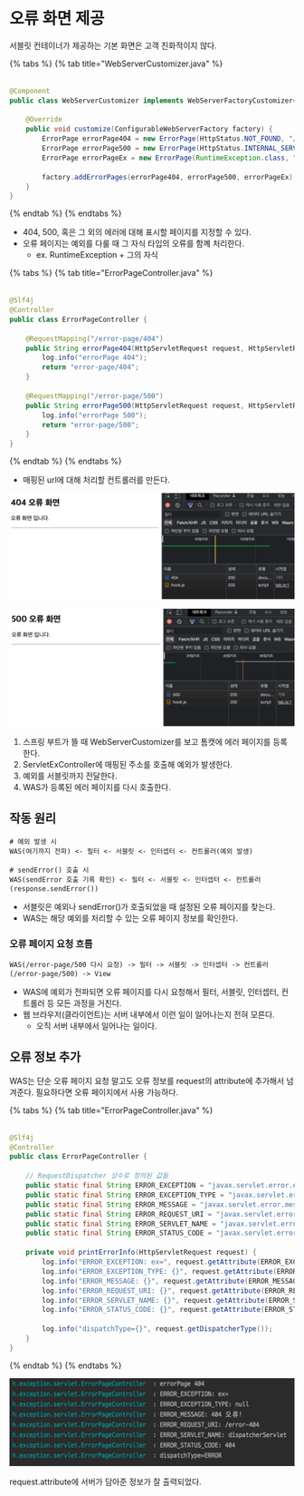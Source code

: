 # 오류 화면 제공

서블릿 컨테이너가 제공하는 기본 화면은 고객 친화적이지 않다.

{% tabs %} {% tab title="WebServerCustomizer.java" %}

```java

@Component
public class WebServerCustomizer implements WebServerFactoryCustomizer<ConfigurableWebServerFactory> {

    @Override
    public void customize(ConfigurableWebServerFactory factory) {
        ErrorPage errorPage404 = new ErrorPage(HttpStatus.NOT_FOUND, "/errorpage/404");
        ErrorPage errorPage500 = new ErrorPage(HttpStatus.INTERNAL_SERVER_ERROR, "/error-page/500");
        ErrorPage errorPageEx = new ErrorPage(RuntimeException.class, "/errorpage/500");

        factory.addErrorPages(errorPage404, errorPage500, errorPageEx);
    }
}
```

{% endtab %} {% endtabs %}

- 404, 500, 혹은 그 외의 에러에 대해 표시할 페이지를 지정할 수 있다.
- 오류 페이지는 예외를 다룰 때 그 자식 타입의 오류를 함꼐 처리한다.
    - ex. RuntimeException + 그의 자식

{% tabs %} {% tab title="ErrorPageController.java" %}

```java

@Slf4j
@Controller
public class ErrorPageController {

    @RequestMapping("/error-page/404")
    public String errorPage404(HttpServletRequest request, HttpServletResponse response) {
        log.info("errorPage 404");
        return "error-page/404";
    }

    @RequestMapping("/error-page/500")
    public String errorPage500(HttpServletRequest request, HttpServletResponse response) {
        log.info("errorPage 500");
        return "error-page/500";
    }
}
```

{% endtab %} {% endtabs %}

- 매핑된 url에 대해 처리할 컨트롤러를 만든다.

![](../../.gitbook/assets/kimyounghan-spring-mvc/12/screenshot%202022-03-19%20오후%201.33.43.png)

![](../../.gitbook/assets/kimyounghan-spring-mvc/12/screenshot%202022-03-19%20오후%201.33.51.png)

1. 스프링 부트가 뜰 때 WebServerCustomizer를 보고 톰캣에 에러 페이지를 등록한다.
2. ServletExController에 매핑된 주소를 호출해 예외가 발생한다.
3. 예외를 서블릿까지 전달한다.
4. WAS가 등록된 에러 페이지를 다시 호출한다.

## 작동 원리

```text
# 예외 발생 시
WAS(여기까지 전파) <- 필터 <- 서블릿 <- 인터셉터 <- 컨트롤러(예외 발생)

# sendError() 호출 시
WAS(sendError 호출 기록 확인) <- 필터 <- 서블릿 <- 인터셉터 <- 컨트롤러(response.sendError())
```

- 서블릿은 예외나 sendError()가 호출되었을 때 설정된 오류 페이지를 찾는다.
- WAS는 해당 예외를 처리할 수 있는 오류 페이지 정보를 확인한다.

### 오류 페이지 요청 흐름

```text
WAS(/error-page/500 다시 요청) -> 필터 -> 서블릿 -> 인터셉터 -> 컨트롤러(/error-page/500) -> View
```

- WAS에 예외가 전파되면 오류 페이지를 다시 요청해서 필터, 서블릿, 인터셉터, 컨트롤러 등 모든 과정을 거친다.
- 웹 브라우저(클라이언트)는 서버 내부에서 이런 일이 일어나는지 전혀 모른다.
    - 오직 서버 내부에서 일어나는 일이다.

## 오류 정보 추가

WAS는 단순 오류 페이지 요청 말고도 오류 정보를 request의 attribute에 추가해서 넘겨준다. 필요하다면 오류 페이지에서 사용 가능하다.

{% tabs %} {% tab title="ErrorPageController.java" %}

```java

@Slf4j
@Controller
public class ErrorPageController {

    // RequestDispatcher 상수로 정의된 값들
    public static final String ERROR_EXCEPTION = "javax.servlet.error.exception";
    public static final String ERROR_EXCEPTION_TYPE = "javax.servlet.error.exception_type";
    public static final String ERROR_MESSAGE = "javax.servlet.error.message";
    public static final String ERROR_REQUEST_URI = "javax.servlet.error.request_uri";
    public static final String ERROR_SERVLET_NAME = "javax.servlet.error.servlet_name";
    public static final String ERROR_STATUS_CODE = "javax.servlet.error.status_code";

    private void printErrorInfo(HttpServletRequest request) {
        log.info("ERROR_EXCEPTION: ex=", request.getAttribute(ERROR_EXCEPTION));
        log.info("ERROR_EXCEPTION_TYPE: {}", request.getAttribute(ERROR_EXCEPTION_TYPE));
        log.info("ERROR_MESSAGE: {}", request.getAttribute(ERROR_MESSAGE));
        log.info("ERROR_REQUEST_URI: {}", request.getAttribute(ERROR_REQUEST_URI));
        log.info("ERROR_SERVLET_NAME: {}", request.getAttribute(ERROR_SERVLET_NAME));
        log.info("ERROR_STATUS_CODE: {}", request.getAttribute(ERROR_STATUS_CODE));

        log.info("dispatchType={}", request.getDispatcherType());
    }
}
```

{% endtab %} {% endtabs %}

![](../../.gitbook/assets/kimyounghan-spring-mvc/12/screenshot%202022-03-19%20오후%202.17.16.png)

request.attribute에 서버가 담아준 정보가 잘 출력되었다.
